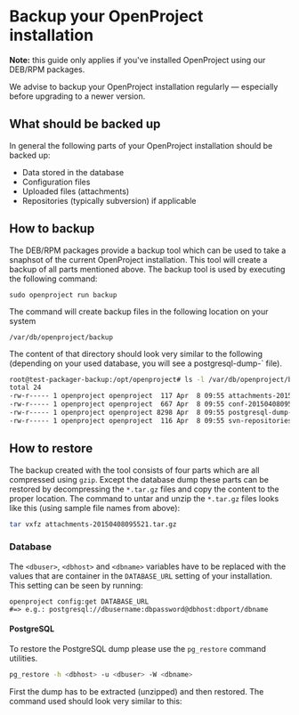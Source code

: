 # Backup your OpenProject installation

**Note:** this guide only applies if you've installed OpenProject using our DEB/RPM packages.

We advise to backup your OpenProject installation regularly — especially before upgrading to a newer version.

## What should be backed up

In general the following parts of your OpenProject installation should be backed up:

- Data stored in the database
- Configuration files
- Uploaded files (attachments)
- Repositories (typically subversion) if applicable

## How to backup

The DEB/RPM packages provide a backup tool which can be used to take a snaphsot
of the current OpenProject installation. This tool will create a backup of
all parts mentioned above. The backup tool is used by executing the following
command:

```
sudo openproject run backup
```

The command will create backup files in the following location on your system

```
/var/db/openproject/backup
```

The content of that directory should look very similar to the following (depending on your used database,  you will see a postgresql-dump-<pgdump>` file).

```bash
root@test-packager-backup:/opt/openproject# ls -l /var/db/openproject/backup/
total 24
-rw-r----- 1 openproject openproject  117 Apr  8 09:55 attachments-20150408095521.tar.gz
-rw-r----- 1 openproject openproject  667 Apr  8 09:55 conf-20150408095521.tar.gz
-rw-r----- 1 openproject openproject 8298 Apr  8 09:55 postgresql-dump-20150408095521.sql.gz
-rw-r----- 1 openproject openproject  116 Apr  8 09:55 svn-repositories-20150408095521.tar.gz
```



## How to restore

The backup created with the tool consists of four parts
which are all compressed using `gzip`. Except the  database dump these parts
can be restored by decompressing the `*.tar.gz` files and copy the content to the
proper location. The command to untar and unzip the `*.tar.gz` files looks like
this (using sample file names from above):

```bash
tar vxfz attachments-20150408095521.tar.gz
```



### Database

The `<dbuser>`, `<dbhost>` and `<dbname>` variables have to be replaced with
the values that are container in the `DATABASE_URL` setting of your
installation. This setting can be seen by running:

```
openproject config:get DATABASE_URL
#=> e.g.: postgresql://dbusername:dbpassword@dbhost:dbport/dbname
```



#### PostgreSQL

To restore the PostgreSQL dump please use the `pg_restore` command utilities.



```bash
pg_restore -h <dbhost> -u <dbuser> -W <dbname>
```



First the dump has to be extracted (unzipped) and then restored. The command
used should look very similar to this:
